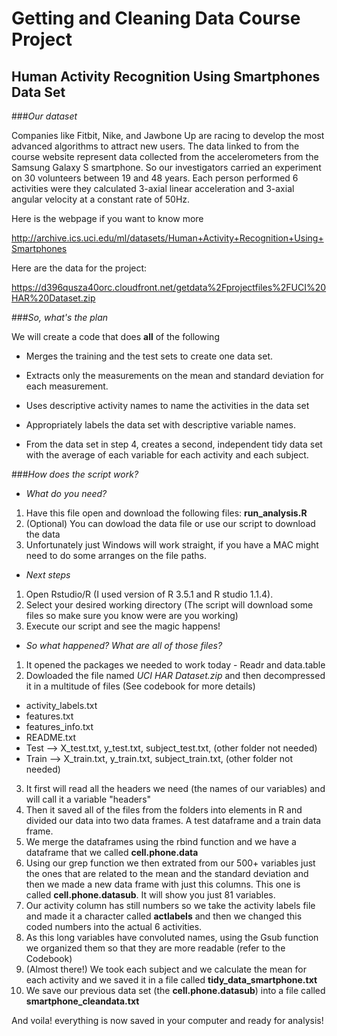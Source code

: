 # **Getting and Cleaning Data Course Project**

## Human Activity Recognition Using Smartphones Data Set 

###*Our dataset*

Companies like Fitbit, Nike, and Jawbone Up are racing to develop the most advanced algorithms to attract new users. The data linked to from the course website represent data collected from the accelerometers from the Samsung Galaxy S smartphone. So our investigators carried an experiment on 30 volunteers between 19 and 48 years. Each person performed 6 activities were they calculated 3-axial linear acceleration and 3-axial angular velocity at a constant rate of 50Hz.

Here is the webpage if you want to know more 

http://archive.ics.uci.edu/ml/datasets/Human+Activity+Recognition+Using+Smartphones

Here are the data for the project:

https://d396qusza40orc.cloudfront.net/getdata%2Fprojectfiles%2FUCI%20HAR%20Dataset.zip


###*So, what's the plan*

We will create a code that does **all** of the following 

* Merges the training and the test sets to create one data set.

* Extracts only the measurements on the mean and standard deviation for each measurement.

* Uses descriptive activity names to name the activities in the data set

* Appropriately labels the data set with descriptive variable names.

* From the data set in step 4, creates a second, independent tidy data set with the average of each variable for each activity and each subject.


###*How does the script work?*

* *What do you need?*
 1. Have this file open and download the following files: **run_analysis.R**
 1. (Optional) You can dowload the data file or use our script to download the data
 1. Unfortunately just Windows will work straight, if you have a MAC might need to do some arranges on the file paths. 
 
* *Next steps*
 1. Open Rstudio/R (I used version of R 3.5.1 and R studio 1.1.4). 
 1. Select your desired working directory (The script will download some files so make sure you know were are you working)
 1. Execute our script and see the magic happens!
 
* *So what happened? What are all of those files?*
 1. It opened the packages we needed to work today - Readr and data.table
 1. Dowloaded the file named *UCI HAR Dataset.zip* and then decompressed it in a multitude of files (See codebook for more details)
  * activity_labels.txt
  * features.txt
  * features_info.txt
  * README.txt
  * Test --> X_test.txt, y_test.txt, subject_test.txt, (other folder not needed)
  * Train --> X_train.txt, y_train.txt, subject_train.txt, (other folder not needed) 
 3. It first will read all the headers we need (the names of our variables) and will call it a variable "headers" 
 4. Then it saved all of the files from the folders into elements in R and divided our data into two data frames. A test dataframe and a train data frame. 
 5. We merge the dataframes using the rbind function and we have a dataframe that we called **cell.phone.data**
 6. Using our grep function we then extrated from our 500+ variables just the ones that are related to the mean and the standard deviation and then we made a new data frame with just this columns. This one is called **cell.phone.datasub**. It will show you just 81 variables. 
 7. Our activity column has still numbers so we take the activity labels file and made it a character called **actlabels** and then we changed this coded numbers into the actual 6 activities. 
 8. As this long variables have convoluted names, using the Gsub function we organized them so that they are more readable (refer to the Codebook)
 9. (Almost there!) We took each subject and we calculate the mean for each activity and we saved it in a file called **tidy_data_smartphone.txt**
 10. We save our previous data set (the **cell.phone.datasub**) into a file called **smartphone_cleandata.txt**
 
 And voila! everything is now saved in your computer and ready for analysis! 
 
 
 

